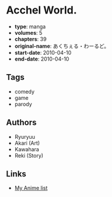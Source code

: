 # Acchel World.

-   **type**: manga
-   **volumes**: 5
-   **chapters**: 39
-   **original-name**: あくちぇる・わーるど。
-   **start-date**: 2010-04-10
-   **end-date**: 2010-04-10

## Tags

-   comedy
-   game
-   parody

## Authors

-   Ryuryuu
-   Akari (Art)
-   Kawahara
-   Reki (Story)

## Links

-   [My Anime list](https://myanimelist.net/manga/41867/Acchel_World)
